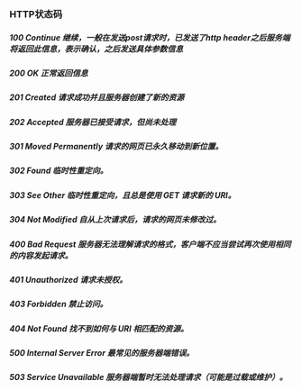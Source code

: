 ### HTTP状态码

##### 100 Continue 继续，一般在发送post请求时，已发送了http header之后服务端将返回此信息，表示确认，之后发送具体参数信息
##### 200 OK 正常返回信息
##### 201 Created 请求成功并且服务器创建了新的资源
##### 202 Accepted 服务器已接受请求，但尚未处理
##### 301 Moved Permanently 请求的网页已永久移动到新位置。
##### 302 Found 临时性重定向。
##### 303 See Other 临时性重定向，且总是使用 GET 请求新的 URI。
##### 304 Not Modified 自从上次请求后，请求的网页未修改过。
##### 400 Bad Request 服务器无法理解请求的格式，客户端不应当尝试再次使用相同的内容发起请求。
##### 401 Unauthorized 请求未授权。
##### 403 Forbidden 禁止访问。
##### 404 Not Found 找不到如何与 URI 相匹配的资源。
##### 500 Internal Server Error 最常见的服务器端错误。
##### 503 Service Unavailable 服务器端暂时无法处理请求（可能是过载或维护）。



